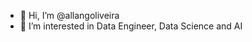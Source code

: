 - 👋 Hi, I’m @allangoliveira
- 👀 I’m interested in Data Engineer, Data Science and AI


<!---
allangoliveira/allangoliveira is a ✨ special ✨ repository because its `README.md` (this file) appears on your GitHub profile.
You can click the Preview link to take a look at your changes.
--->
